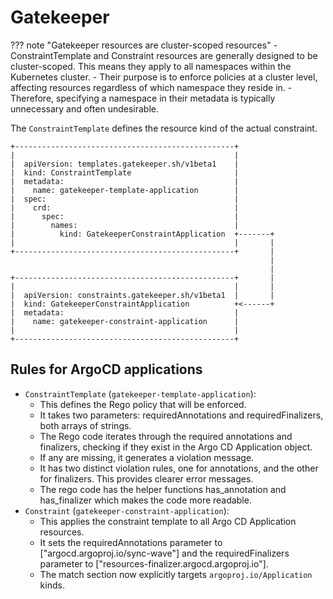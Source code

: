 # Gatekeeper

<!-- TODO ============== -->
<!-- TODO move into docs -->
<!-- TODO ============== -->

??? note "Gatekeeper resources are cluster-scoped resources"
    - ConstraintTemplate and Constraint resources are generally designed to be cluster-scoped. This means they apply to all namespaces within the Kubernetes cluster.
    - Their purpose is to enforce policies at a cluster level, affecting resources regardless of which namespace they reside in.
    - Therefore, specifying a namespace in their metadata is typically unnecessary and often undesirable.

The `ConstraintTemplate` defines the resource kind of the actual constraint.

```kroki-ditaa
+-------------------------------------------------+
|                                                 |
|  apiVersion: templates.gatekeeper.sh/v1beta1    |
|  kind: ConstraintTemplate                       |
|  metadata:                                      |
|    name: gatekeeper-template-application        |
|  spec:                                          |
|    crd:                                         |
|      spec:                                      |
|        names:                                   |
|          kind: GatekeeperConstraintApplication  +-------+
|                                                 |       |
+-------------------------------------------------+       |
                                                          |
                                                          |
+-------------------------------------------------+       |
|                                                 |       |
|  apiVersion: constraints.gatekeeper.sh/v1beta1  |       |
|  kind: GatekeeperConstraintApplication          +<------+
|  metadata:                                      |
|    name: gatekeeper-constraint-application      |
|                                                 |
+-------------------------------------------------+
```

## Rules for ArgoCD applications

- `ConstraintTemplate` (`gatekeeper-template-application`):
    - This defines the Rego policy that will be enforced.
    - It takes two parameters: requiredAnnotations and requiredFinalizers, both arrays of strings.
    - The Rego code iterates through the required annotations and finalizers, checking if they exist in the Argo CD Application object.
    - If any are missing, it generates a violation message.
    - It has two distinct violation rules, one for annotations, and the other for finalizers. This provides clearer error messages.
    - The rego code has the helper functions has_annotation and has_finalizer which makes the code more readable.
- `Constraint` (`gatekeeper-constraint-application`):
    - This applies the constraint template to all Argo CD Application resources.
    - It sets the requiredAnnotations parameter to ["argocd.argoproj.io/sync-wave"] and the requiredFinalizers parameter to ["resources-finalizer.argocd.argoproj.io"].
    - The match section now explicitly targets `argoproj.io/Application` kinds.
